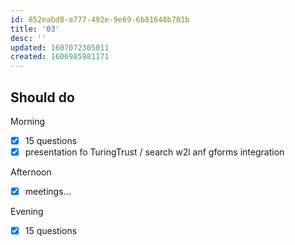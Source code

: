 ```yaml
---
id: 852eabd8-a777-492e-9e69-6b81648b701b
title: '03'
desc: ''
updated: 1607072305011
created: 1606985981171
---
```


## Should do

Morning
- [x] 15 questions
- [x] presentation fo TuringTrust / search w2l anf gforms integration

Afternoon
- [x] meetings...

Evening
- [x] 15 questions